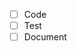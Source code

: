 <!-- Reference issues or write purpose -->

<!-- Checklist -->
- [ ] Code
- [ ] Test
- [ ] Document
